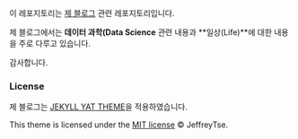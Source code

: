 
이 레포지토리는 [제 블로그](https://kongju7.github.io) 관련 레포지토리입니다.  

제 블로그에서는 **데이터 과학(Data Science** 관련 내용과 **일상(Life)**에 대한 내용을 주로 다루고 있습니다. 

감사합니다.  
  
  
### License

제 블로그는 [JEKYLL YAT THEME](https://github.com/jeffreytse/jekyll-theme-yat)을 적용하였습니다.  


This theme is licensed under the [MIT license](https://opensource.org/licenses/mit-license.php) © JeffreyTse.
